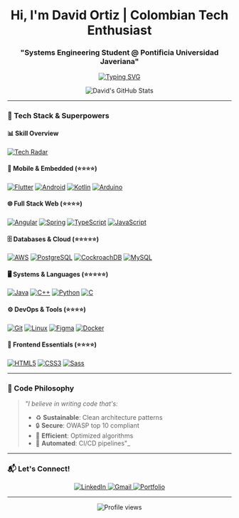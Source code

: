 <h1 align="center"> Hi, I'm David Ortiz | Colombian Tech Enthusiast</h1>
<h3 align="center">"Systems Engineering Student @ Pontificia Universidad Javeriana"</h3>

<p align="center">
  <a href="https://git.io/typing-svg"><img src="https://readme-typing-svg.demolab.com?font=Fira+Code&pause=1000&color=22D3EE&center=true&vCenter=true&width=435&lines=Full-Stack+Developer;Mobile+Apps+Creator;Cloud+Explorer;Tech+Innovator;Continuous+Learner;Cybersecurity Enthusiast" alt="Typing SVG" /></a>
</p>

<div align="center">
  

  ![David's GitHub Stats](https://github-readme-stats.vercel.app/api?username=DavzC&show_icons=true&theme=radical)
  
</div>

---

### 🚀 Tech Stack & Superpowers

#### 📊 Skill Overview
[![Tech Radar](https://skillicons.dev/icons?i=java,flutter,bash,docker,git,github,kotlin,r,androidstudio,cpp,py,aws,angular,spring,postgresql&perline=9)](https://github.com/DavzC)


#### 📱 Mobile & Embedded (⭐⭐⭐⭐)
[![Flutter](https://img.shields.io/badge/Flutter-4.0/5-02569B?logo=flutter&style=for-the-badge&labelColor=1a1a1a&link=https://github.com/tuusuario?tab=repositories&query=flutter)](https://flutter.dev)
[![Android](https://img.shields.io/badge/Android-4.5/5-3DDC84?logo=android&style=for-the-badge&labelColor=1a1a1a&link=https://github.com/tuusuario?tab=repositories&query=android)](https://developer.android.com)
[![Kotlin](https://img.shields.io/badge/Kotlin-4.5/5-7F52FF?logo=kotlin&style=for-the-badge&labelColor=1a1a1a&link=https://github.com/tuusuario?tab=repositories&query=kotlin)](https://kotlinlang.org)
[![Arduino](https://img.shields.io/badge/Arduino-3.9/5-00979D?logo=arduino&style=for-the-badge&labelColor=1a1a1a&link=https://github.com/tuusuario/arduino-projects)](https://www.arduino.cc)

#### 🌐 Full Stack Web (⭐⭐⭐⭐)
[![Angular](https://img.shields.io/badge/Angular-4.0/5-DD0031?logo=angular&style=for-the-badge&labelColor=1a1a1a&link=https://github.com/tuusuario/angular-projects)](https://angular.io)
[![Spring](https://img.shields.io/badge/Spring_Boot-4.5/5-6DB33F?logo=spring&style=for-the-badge&labelColor=1a1a1a&link=https://github.com/tuusuario/spring-projects)](https://spring.io)
[![TypeScript](https://img.shields.io/badge/TypeScript-4.0/5-3178C6?logo=typescript&style=for-the-badge&labelColor=1a1a1a&link=https://github.com/tuusuario?tab=repositories&query=typescript)](https://www.typescriptlang.org)
[![JavaScript](https://img.shields.io/badge/JavaScript-4.0/5-F7DF1E?logo=javascript&style=for-the-badge&labelColor=1a1a1a&link=https://github.com/tuusuario?tab=repositories&query=javascript)](https://developer.mozilla.org/en-US/docs/Web/JavaScript)

#### 🗄️ Databases & Cloud (⭐⭐⭐⭐⭐)
[![AWS](https://img.shields.io/badge/AWS-4.0/5-FF9900?logo=amazon-aws&style=for-the-badge&labelColor=1a1a1a&link=https://github.com/tuusuario/aws-projects)](https://aws.amazon.com)
[![PostgreSQL](https://img.shields.io/badge/PostgreSQL-4.6/5-4169E1?logo=postgresql&style=for-the-badge&labelColor=1a1a1a&link=https://github.com/tuusuario/database-projects)](https://www.postgresql.org)
[![CockroachDB](https://img.shields.io/badge/CockroachDB-4.6/5-6933FF?logo=cockroach-labs&style=for-the-badge&labelColor=1a1a1a&link=https://github.com/tuusuario/distributed-systems)](https://www.cockroachlabs.com)
[![MySQL](https://img.shields.io/badge/MySQL-4.8/5-4479A1?logo=mysql&style=for-the-badge&labelColor=1a1a1a&link=https://github.com/tuusuario/database-projects)](https://www.mysql.com)

#### 🖥️ Systems & Languages (⭐⭐⭐⭐⭐)
[![Java](https://img.shields.io/badge/Java-4.7/5-007396?logo=java&style=for-the-badge&labelColor=1a1a1a&link=https://github.com/tuusuario/java-projects)](https://java.com)
[![C++](https://img.shields.io/badge/C++-4.8/5-00599C?logo=c%2B%2B&style=for-the-badge&labelColor=1a1a1a&link=https://github.com/tuusuario/cpp-projects)](https://isocpp.org)
[![Python](https://img.shields.io/badge/Python-4.5/5-3776AB?logo=python&style=for-the-badge&labelColor=1a1a1a&link=https://github.com/tuusuario/python-projects)](https://www.python.org)
[![C](https://img.shields.io/badge/C-4.0/5-A8B9CC?logo=c&style=for-the-badge&labelColor=1a1a1a&link=https://github.com/tuusuario/systems-programming)](https://en.cppreference.com/w/c/language)

#### ⚙️ DevOps & Tools (⭐⭐⭐⭐)
[![Git](https://img.shields.io/badge/Git-4.8/5-F05032?logo=git&style=for-the-badge&labelColor=1a1a1a&link=https://github.com/tuusuario)](https://git-scm.com)
[![Linux](https://img.shields.io/badge/Linux-4.6/5-FCC624?logo=linux&style=for-the-badge&labelColor=1a1a1a&link=https://github.com/tuusuario/linux-scripts)](https://www.linux.org)
[![Figma](https://img.shields.io/badge/Figma-4.4/5-F24E1E?logo=figma&style=for-the-badge&labelColor=1a1a1a&link=https://github.com/tuusuario/ui-designs)](https://www.figma.com)
[![Docker](https://img.shields.io/badge/Docker-4.2/5-2496ED?logo=docker&style=for-the-badge&labelColor=1a1a1a&link=https://github.com/tuusuario/containerized-apps)](https://www.docker.com)

#### 🎨 Frontend Essentials (⭐⭐⭐⭐)
[![HTML5](https://img.shields.io/badge/HTML5-4.3/5-E34F26?logo=html5&style=for-the-badge&labelColor=1a1a1a&link=https://github.com/tuusuario/web-projects)](https://developer.mozilla.org/en-US/docs/Web/HTML)
[![CSS3](https://img.shields.io/badge/CSS3-4.3/5-1572B6?logo=css3&style=for-the-badge&labelColor=1a1a1a&link=https://github.com/tuusuario/web-projects)](https://developer.mozilla.org/en-US/docs/Web/CSS)
[![Sass](https://img.shields.io/badge/Sass-4.0/5-CC6699?logo=sass&style=for-the-badge&labelColor=1a1a1a&link=https://github.com/tuusuario/css-frameworks)](https://sass-lang.com)

---


### 💬 Code Philosophy
> _"I believe in writing code that's:_
> - ♻️ **Sustainable**: Clean architecture patterns
> - 🔒 **Secure**: OWASP top 10 compliant
> - 🚀 **Efficient**: Optimized algorithms
> - 🤖 **Automated**: CI/CD pipelines"_

---

### 📬 Let's Connect!
<p align="center">
  <a href="https://linkedin.com/in/david-ortiz-b2136a1ba">
    <img src="https://img.shields.io/badge/LinkedIn-0077B5?style=for-the-badge&logo=linkedin&logoColor=white" alt="LinkedIn">
  </a>
  <a href="mailto:davidortiz37575@gmail.com">
    <img src="https://img.shields.io/badge/Gmail-D14836?style=for-the-badge&logo=gmail&logoColor=white" alt="Gmail">
  </a>
  <a href="https://davidortiz.dev">
    <img src="https://img.shields.io/badge/Portfolio-FF4088?style=for-the-badge&logo=google-chrome&logoColor=white" alt="Portfolio">
  </a>
</p>

---

<p align="center">
  <img src="https://komarev.com/ghpvc/?username=tuusuario&label=Profile+Views&color=blueviolet&style=flat" alt="Profile views">
</p>
